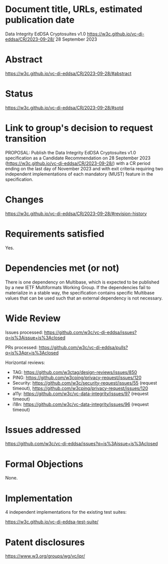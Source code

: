 # Document title, URLs, estimated publication date

Data Integrity EdDSA Cryptosuites v1.0
https://w3c.github.io/vc-di-eddsa/CR/2023-09-28/
28 September 2023

# Abstract

https://w3c.github.io/vc-di-eddsa/CR/2023-09-28/#abstract

# Status

https://w3c.github.io/vc-di-eddsa/CR/2023-09-28/#sotd

# Link to group's decision to request transition

PROPOSAL: Publish the Data Integrity EdDSA Cryptosuites v1.0
specification as a Candidate Recommendation on 28 September 2023
(https://w3c.github.io/vc-di-eddsa/CR/2023-09-28/) with a CR period
ending on the last day of November 2023 and with exit criteria
requiring two independent implementations of each mandatory (MUST)
feature in the specification.

# Changes

https://w3c.github.io/vc-di-eddsa/CR/2023-09-28/#revision-history

# Requirements satisfied

Yes.

# Dependencies met (or not)

There is one dependency on Multibase, which is expected to be
published by a new IETF Multiformats Working Group. If the
dependencies fail to materialize in a stable way, the specification
contains specific Multibase values that can be used such that an
external dependency is not necessary.

# Wide Review

Issues processed:
https://github.com/w3c/vc-di-eddsa/issues?q=is%3Aissue+is%3Aclosed

PRs processed:
https://github.com/w3c/vc-di-eddsa/pulls?q=is%3Apr+is%3Aclosed

Horizontal reviews:
* TAG: https://github.com/w3ctag/design-reviews/issues/850
* PING: https://github.com/w3cping/privacy-request/issues/120
* Security: https://github.com/w3c/security-request/issues/55 (request timeout), https://github.com/w3cping/privacy-request/issues/120
* a11y: https://github.com/w3c/vc-data-integrity/issues/97 (request timeout)
* i18n: https://github.com/w3c/vc-data-integrity/issues/96 (request timeout)

# Issues addressed

https://github.com/w3c/vc-di-eddsa/issues?q=is%3Aissue+is%3Aclosed

# Formal Objections

None.

# Implementation

4 independent implementations for the existing test suites:

https://w3c.github.io/vc-di-eddsa-test-suite/

# Patent disclosures

https://www.w3.org/groups/wg/vc/ipr/

